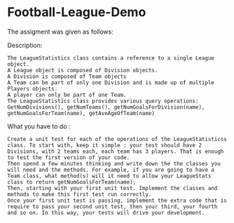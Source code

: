 # Football-League-Demo
The assigment was given as follows:

Description:

    The LeagueStatistics class contains a reference to a single League object.
    A League object is composed of Division objects.
    A Division is composed of Team objects
    A Team can be part of only one Division and is made up of multiple Players objects.
    A player can only be part of one Team.
    The LeagueStatistics class provides various query operations: GetNumDivisions(), getNumTeams(), getNumGoalsForDivision(name), getNumGoalsForTeam(name), getAveAgeOfTeam(name)

What you have to do :

    Create a unit test for each of the operations of the LeagueStatisticss class. To start with, keep it simple : your test should have 2 Divisions, with 2 teams each, each team has 3 players. That is enough to test the first version of your code.
    Then spend a few minutes thinking and write down the the classes you will need and the methods. For example, if you are going to have a Team class, what method(s) will it need to allow your LeagueStats class to return getNumGoalsForTeam(name);
    Then, starting with your first unit test. Implement the classes and methods to make this first test run correctly. 
    Once your first unit test is passing, implement the extra code that is require to pass your second unit test, then your third, your fourth and so on. In this way, your tests will drive your development.

